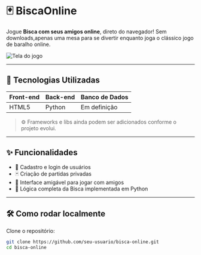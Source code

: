 # 🃏 BiscaOnline

Jogue **Bisca com seus amigos online**, direto do navegador! Sem downloads,apenas uma mesa para se divertir enquanto joga o clássico jogo de baralho online.

![Tela do jogo](./images/game-preview.png)

---

## 🚀 Tecnologias Utilizadas

| Front-end | Back-end | Banco de Dados |
| --------- | -------- | -------------- |
| HTML5     | Python   | Em definição   |

> ⚙️ Frameworks e libs ainda podem ser adicionados conforme o projeto evolui.

---

## ✨ Funcionalidades

- 👥 Cadastro e login de usuários
- 🃏 Criação de partidas privadas
- 📱 Interface amigável para jogar com amigos
- 🧠 Lógica completa da Bisca implementada em Python

---

## 🛠️ Como rodar localmente

Clone o repositório:

```bash
git clone https://github.com/seu-usuario/bisca-online.git
cd bisca-online
```
